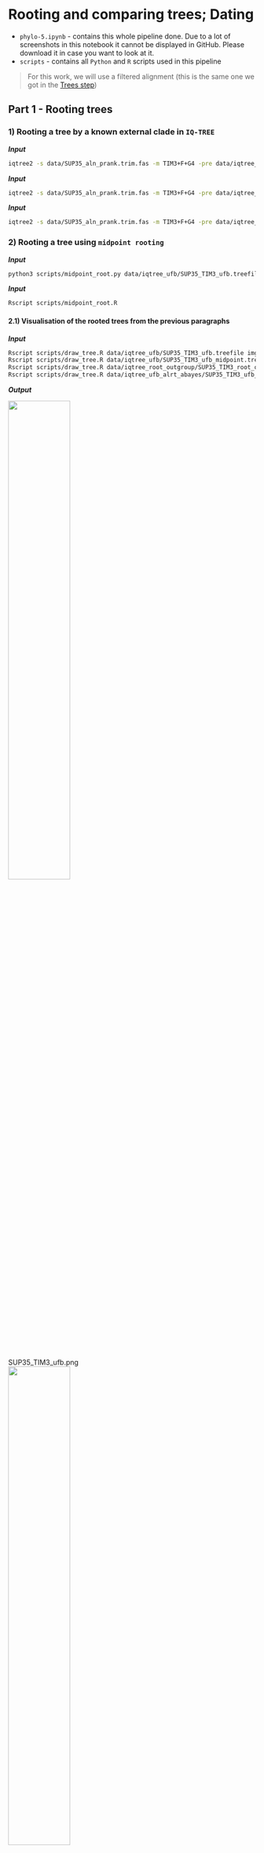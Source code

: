 # Rooting and comparing trees; Dating
- `phylo-5.ipynb` - contains this whole pipeline done. Due to a lot of screenshots in this notebook it cannot be displayed in GitHub. Please download it in case you want to look at it.
- `scripts` - contains all `Python` and `R` scripts used in this pipeline

> For this work, we will use a filtered alignment (this is the same one we got in the [Trees step](04_Trees))

## **Part 1 - Rooting trees**

### **1) Rooting a tree by a known external clade in `IQ-TREE`**

**_Input_**

```bash
iqtree2 -s data/SUP35_aln_prank.trim.fas -m TIM3+F+G4 -pre data/iqtree_ufb/SUP35_TIM3_ufb -bb 1000
```

**_Input_**

```bash
iqtree2 -s data/SUP35_aln_prank.trim.fas -m TIM3+F+G4 -pre data/iqtree_ufb_alrt_abayes/SUP35_TIM3_ufb_alrt_abayes -bb 1000 -alrt 1000 -abayes
```

**_Input_**

```bash
iqtree2 -s data/SUP35_aln_prank.trim.fas -m TIM3+F+G4 -pre data/iqtree_root_outgroup/SUP35_TIM3_root_outgroup -bb 1000 -alrt 1000 -abayes  -o SUP35_Kla_AB039749,SUP35_Agos_ATCC_10895_NM_211584
```

### **2) Rooting a tree using `midpoint rooting`**

**_Input_**

```bash
python3 scripts/midpoint_root.py data/iqtree_ufb/SUP35_TIM3_ufb.treefile >data/iqtree_ufb/SUP35_TIM3_ufb_midpoint.treefile
```

**_Input_**

```bash
Rscript scripts/midpoint_root.R
```

#### **2.1) Visualisation of the rooted trees from the previous paragraphs**

**_Input_**

```bash
Rscript scripts/draw_tree.R data/iqtree_ufb/SUP35_TIM3_ufb.treefile imgs/SUP35_TIM3_ufb.png
Rscript scripts/draw_tree.R data/iqtree_ufb/SUP35_TIM3_ufb_midpoint.treefile imgs/SUP35_TIM3_ufb_midpoint.png
Rscript scripts/draw_tree.R data/iqtree_root_outgroup/SUP35_TIM3_root_outgroup.treefile imgs/SUP35_TIM3_root_outgroup.png
Rscript scripts/draw_tree.R data/iqtree_ufb_alrt_abayes/SUP35_TIM3_ufb_alrt_abayes_rooted.treefile imgs/SUP35_TIM3_ufb_alrt_abayes_rooted.png
```

**_Output_**

<div style='justify-content: center'>
<img src="https://github.com/iliapopov17/BI-Phylogenetics/blob/main/5%20-%20Root%20Date/imgs/SUP35_TIM3_ufb.png" align='center', width="50%">
</div>
SUP35_TIM3_ufb.png

<div style='justify-content: center'>
<img src="https://github.com/iliapopov17/BI-Phylogenetics/blob/main/5%20-%20Root%20Date/imgs/SUP35_TIM3_ufb_midpoint.png" align='center', width="50%">
</div>
SUP35_TIM3_ufb_midpoint.png

<div style='justify-content: center'>
<img src="https://github.com/iliapopov17/BI-Phylogenetics/blob/main/5%20-%20Root%20Date/imgs/SUP35_TIM3_root_outgroup.png" align='center', width="50%">
</div>
SUP35_TIM3_root_outgroup.png

<div style='justify-content: center'>
<img src="https://github.com/iliapopov17/BI-Phylogenetics/blob/main/5%20-%20Root%20Date/imgs/SUP35_TIM3_ufb_alrt_abayes_rooted.png" align='center', width="50%">
</div>
SUP35_TIM3_ufb_alrt_abayes_rooted.png

##### **2.1.1) Comparison of trees**

- Unrooted and rooted by external group are completely identical. 0 differences.
- Rooted by `midpoint` looks neater. Topology looks better.

### **3) Rooting a tree using an irreversible (`non-reversible`) model (`iq-tree2`)**

If we have a rather complex tree structure (it is huge, there are long branches, imbalance in sampling by different taxa), rooting the tree by external group will not give us the result we expect.<br>
There are more intelligent models for this.<br>
One of them is the easy-to-apply `non-reversible` model `iq-tree2`.<br>
The idea is that they allow you to predict where the root was! This, by analogy with `bootstrap` is called `rootstrap`.

**_Input_**

```bash
iqtree2 -s data/SUP35_aln_prank.trim.fas -m TIM3+F+G4 -pre data/iqtree_root_auto/SUP35_TIM3_root_auto --model-joint 12.12 -B 1000
# -B 1000 -  it's not `bootstrap`, it's how many times to run `rootstrap`
```

**_Input_**

```bash
cat data/iqtree_root_auto/SUP35_TIM3_root_auto.rootstrap.nex
# - contains information about the algorithm's confidence in where the root is located
```

**_Output_**

```
#NEXUS
[ This file is best viewed in FigTree. ]
begin trees;
  tree tree_1 = ((SUP35_Kla_AB039749:0.2581582648[&id="2",rootstrap="26.8"],SUP35_Agos_ATCC_10895_NM_211584:0.3420323394[&id="3",rootstrap="5.4"]):0.1209998432[&id="1",rootstrap="42.4"],(((((((SUP35_Scer_74-D694_GCA_001578265.1:0.0004800339[&id="11",rootstrap="0"],SUP35_Scer_beer078_CM005938:0.0000010000[&id="12",rootstrap="0"]):0.0000010000[&id="10",rootstrap="0"],SUP35_Sbou_unique28_CM003560:0.0004800702[&id="13",rootstrap="0"]):0.0463459057[&id="9",rootstrap="0"],SUP35_Spar_A12_Liti:0.0325384431[&id="14",rootstrap="0.1"]):0.0354767121[&id="8",rootstrap="0.2"],SUP35_Smik_IFO1815T_30:0.0736998639[&id="15",rootstrap="0.6"]):0.0322607827[&id="7",rootstrap="0.5"],SUP35_Skud_IFO1802T_36:0.0970836557[&id="16",rootstrap="0.7"]):0.0154599513[&id="6",rootstrap="1.8"],SUP35_Sarb_H-6_chrXIII_CM001575:0.0787155739[&id="17",rootstrap="4.8"]):0.0099429593[&id="5",rootstrap="8.6"],SUP35_Seub_CBS12357_chr_II_IV_DF968535:0.0912344001[&id="18",rootstrap="5.1"]):0.1942253516[&id="4",rootstrap="42.4"]):0.0000010000[&id="0",rootstrap="42.4"];
end;
```

This is basically a `Newick` file, but strange `Newick`  because it has square brackets in it.
Programs that read `Newick` format will not be able to read this tree. According to the developers of `iqtree` it is better to read this tree in `FigTree`.

### **4) Root-supported tree visualisation (`rootstrap`)**
> What can we say about the algorithm's confidence in root selection?

**_Input_**

```bash
figtree data/iqtree_root_auto/SUP35_TIM3_root_auto.rootstrap.nex
```

**_Output_**

<div style='justify-content: center'>
<img src="https://github.com/iliapopov17/BI-Phylogenetics/blob/main/5%20-%20Root%20Date/imgs/Screenshot%202024-03-16%20at%2000.24.10.png" align='center', width="50%">
</div>

It can't say anything specific about where the tree splits. There's a 42.4% chance the root is either in one place or the other.

## **Part 2 - Dating**

### **5) Analysing the age of the common ancestor of the two species of smoky leopards from the article https://doi.org/10.1016/j.cub.2006.08.066 based on sequencing data of the `atp8` gene region, relying on known data on the frequency of substitutions in mtDNA (approximately 2% per million years) in `beauti` and `beast`**
> - Check the quality in `Tracer`<br>
> - Combine trees in `treeannotator`.<br>
> - Draw the final tree (can be in `FigTree`, bonus for `ggtree`)<br>
> - Be sure to show estimates of the age of the common ancestor at the nodes!<br>

**_Input_**

```bash
efetch -db popset -id 126256179 -format fasta >data/atp8/felidae_atp8.fa
```

**_Input_**

```bash
cut -d ' ' -f 1,2,3 data/atp8/felidae_atp8.fa | sed -e 's/ /_/g' > data/atp8/felidae_atp8.renamed.fa
```

**_Input_**

```bash
mafft --auto data/atp8/felidae_atp8.renamed.fa >data/atp8/felidae_atp8.aln
```

**_Input_**

```bash
trimal -in data/atp8/felidae_atp8.aln -out data/atp8/felidae_atp8.trim.fas -nogaps
```

**_Input_**

```bash
iqtree2 -s data/atp8/felidae_atp8.trim.fas -o EF437591.1_Felis_catus -alrt 1000 -abayes
```

**_Input_**

```python
from Bio import Phylo
```

**_Input_**

```python
tree = Phylo.read("data/atp8/felidae_atp8.trim.fas.treefile", "newick")
```

**_Input_**

```python
Phylo.draw_ascii(tree)
```

**_Output_**

```
                                          , EF437567.1_Neofelis_nebulosa
                                          |
                                          | EF437569.1_Neofelis_nebulosa
                                          |
                                          | EF437570.1_Neofelis_nebulosa
                                          |
                                   _______| EF437568.1_Neofelis_nebulosa
                                  |       |
  ________________________________|       |_ EF437571.1_Neofelis_nebulosa
 |                                |
 |                                |            , EF437572.1_Neofelis_diardi
 |                                |____________|
 |                                             | EF437573.1_Neofelis_diardi
 |
 |                             __ EF437581.1_Panthera_onca
 |                           ,|
_|                      _____||____ EF437587.1_Panthera_tigris
 |                     |     |
 |            _________|     |_______ EF437583.1_Uncia_uncia
 |           |         |
 |___________|         |________ EF437585.1_Panthera_leo
 |           |
 |           |______________ EF437589.1_Panthera_pardus
 |
 |______________ EF437591.1_Felis_catus
```

The outside group is the house cat. Because everyone else is a big cat.<br>
Fundamentally our tree is similar to that published in articles.<br>
In foreign colleagues the tree was based on several genes, we take only 1 piece of data.<br>

**Beauti**

`Beauti` is the GUI application. So I will just provide as many screenshots as possible.

<div style='justify-content: center'>
<img src="https://github.com/iliapopov17/BI-Phylogenetics/blob/main/5%20-%20Root%20Date/imgs/Screenshot%202024-03-07%20at%2021.59.15.png" align='center', width="50%">
</div>

When loading the file, we select that we have nucleotide sequences

<div style='justify-content: center'>
<img src="https://github.com/iliapopov17/BI-Phylogenetics/blob/main/5%20-%20Root%20Date/imgs/Screenshot%202024-03-07%20at%2021.59.21.png" align='center', width="50%">
</div>

Everything is okay.

<div style='justify-content: center'>
<img src="https://github.com/iliapopov17/BI-Phylogenetics/blob/main/5%20-%20Root%20Date/imgs/Screenshot%202024-03-07%20at%2022.01.40.png" align='center', width="50%">
</div>

In `Site model` select TN93 and empirical frequencies

<div style='justify-content: center'>
<img src="https://github.com/iliapopov17/BI-Phylogenetics/blob/main/5%20-%20Root%20Date/imgs/Screenshot%202024-03-07%20at%2022.02.46.png" align='center', width="50%">
</div>

In `Clock model` we choose 0.02. Why? Because we rely on the known data on the frequency of substitutions in mtDNA (approximately 2% per million years)

<div style='justify-content: center'>
<img src="https://github.com/iliapopov17/BI-Phylogenetics/blob/main/5%20-%20Root%20Date/imgs/Screenshot%202024-03-07%20at%2022.06.15.png" align='center', width="50%">
</div>

Everything is okay.

<div style='justify-content: center'>
<img src="https://github.com/iliapopov17/BI-Phylogenetics/blob/main/5%20-%20Root%20Date/imgs/Screenshot%202024-03-07%20at%2022.07.12.png" align='center', width="50%">
</div>

Save everything to `felidae_2percent.xml`.

**_Input_**

```bash
beast data/atp8/felidae_2percent.xml
```

**Tracer**

`Tracer` is the GUI application. So I will just provide as many screenshots as possible.

<div style='justify-content: center'>
<img src="https://github.com/iliapopov17/BI-Phylogenetics/blob/main/5%20-%20Root%20Date/imgs/Screenshot%202024-03-07%20at%2022.37.25.png" align='center', width="50%">
</div>

All `ESS` scores are in perfect order.

<div style='justify-content: center'>
<img src="https://github.com/iliapopov17/BI-Phylogenetics/blob/main/5%20-%20Root%20Date/imgs/Screenshot%202024-03-07%20at%2022.38.23.png" align='center', width="50%">
</div>

The so-called "hairy caterpillar".

**TreeAnnotator**

`TreeAnnotator` is the GUI application. So I will just provide as many screenshots as possible.

<div style='justify-content: center'>
<img src="https://github.com/iliapopov17/BI-Phylogenetics/blob/main/5%20-%20Root%20Date/imgs/Screenshot%202024-03-07%20at%2022.51.48.png" align='center', width="50%">
</div>

Set parameters, and set `input` and `output`. Useful hint - output can be named the same way, but not .trees, just .tree!

**FigTree**

`FigTree` is the GUI application. So I will just provide as many screenshots as possible.

<div style='justify-content: center'>
<img src="https://github.com/iliapopov17/BI-Phylogenetics/blob/main/5%20-%20Root%20Date/imgs/Screenshot%202024-03-07%20at%2022.59.15.png" align='center', width="50%">
</div>

<div style='justify-content: center'>
<img src="https://github.com/iliapopov17/BI-Phylogenetics/blob/main/5%20-%20Root%20Date/imgs/felidae_atp8.tree.png" align='center', width="50%">
</div>

Fiddled with the parameters and got these results

Well. The common ancestor of our smoky leopards is about 2.5 million years old.

### **6) Comparison of the results of my analysis (age of the last common ancestor of _Neofelis_) with published articles (https://www.science.org/doi/10.1126/sciadv.adh9143, https://www.sciencedirect.com/science/article/pii/S2589004222019198)**
> What conclusions can be drawn?

In the first article - https://www.science.org/doi/10.1126/sciadv.adh9143 there was a full genome analysis. Their estimate of the age of the common ancestor of smoky leopards is 2.2 million years.
And we hit 100 nucleotides pretty good!

But in the second article - https://www.sciencedirect.com/science/article/pii/S2589004222019198 - the age of the ancestor is 5.1 million years old.... Well. Interesting. I can't explain it yet. The only thing I can say is that this article has a cool map of leopard populations. Too bad I didn't see them in Sumatra or Kalimantan when I was there...(
